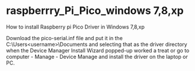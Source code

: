 # raspberrry_Pi_Pico_windows 7,8,xp
How to install Raspberry pi Pico Driver in Windows 7,8,xp

Download the pico-serial.inf file and put it in the C:\Users\<username>\Documents and selecting that as the driver directory when the Device Manager Install Wizard popped-up worked a treat or go to computer - Manage - Device Manage and install the driver on the laptop or PC.
